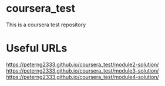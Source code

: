 # coursera_test
This is a coursera test repository

# Useful URLs
https://peterng2333.github.io/coursera_test/module2-solution/
</br>
https://peterng2333.github.io/coursera_test/module3-solution/
</br>
https://peterng2333.github.io/coursera_test/module4-solution/

